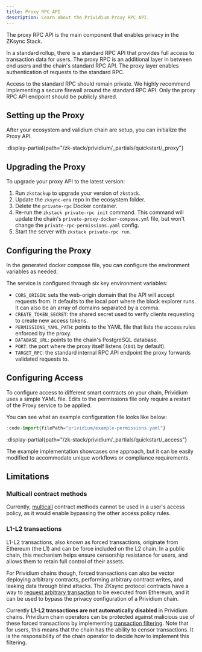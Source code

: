 ```yaml
---
title: Proxy RPC API
description: Learn about the Prividium Proxy RPC API.
---
```


The proxy RPC API is the main component that enables privacy in the ZKsync Stack.

In a standard rollup, there is a standard RPC API that provides full access
to transaction data for users.
The proxy RPC is an additional layer in between end users and the chain's standard RPC API.
The proxy layer enables authentication of requests to the standard RPC.

Access to the standard RPC should remain private.
We highly recommend implementing a secure firewall around the standard RPC API.
Only the proxy RPC API endpoint should be publicly shared.

## Setting up the Proxy

After your ecosystem and validium chain are setup,
you can initialize the Proxy API.

:display-partial{path="/zk-stack/prividium/_partials/quickstart/_proxy"}

## Upgrading the Proxy

To upgrade your proxy API to the latest version:

1. Run `zkstackup` to upgrade your version of `zkstack`.
1. Update the `zksync-era` repo in the ecosystem folder.
1. Delete the `private-rpc` Docker container.
1. Re-run the `zkstack private-rpc init` command.
  This command will update the chain's `private-proxy-docker-compose.yml` file,
  but won't change the `private-rpc-permissions.yaml` config.
1. Start the server with `zkstack private-rpc run`.

## Configuring the Proxy

In the generated docker compose file, you can configure
the environment variables as needed.

The service is configured through six key environment variables:

- `CORS_ORIGIN`: sets the web-origin domain that the API will accept requests from.
  It defaults to the local port where the block explorer runs.
  It can also be an array of domains separated by a comma.
- `CREATE_TOKEN_SECRET`: the shared secret used to verify clients requesting to create new access tokens.
- `PERMISSIONS_YAML_PATH`: points to the YAML file that lists the access rules enforced by the proxy.
- `DATABASE_URL`: points to the chain's PostgreSQL database.
- `PORT`: the port where the proxy itself listens (`4041` by default).
- `TARGET_RPC`: the standard internal RPC API endpoint the proxy forwards validated requests to.

## Configuring Access

To configure access to different smart contracts on your chain,
Prividium uses a simple YAML file.
Edits to the permissions file only require a restart of the Proxy service to be applied.

You can see what an example configuration file looks like below:

```ts
:code-import{filePath="prividium/example-permissions.yaml"}
```

:display-partial{path="/zk-stack/prividium/_partials/quickstart/_access"}

The example implementation showcases one approach, but it can be easily modified to accommodate unique workflows or compliance requirements.

## Limitations

### Multicall contract methods

Currently, [multicall](https://docs.chainstack.com/docs/http-batch-request-vs-multicall-contract#multicall-contract) contract methods
cannot be used in a user's access policy,
as it would enable bypassing the other access policy rules.

### L1-L2 transactions

L1-L2 transactions, also known as forced transactions, originate from Ethereum (the L1) and can be force included on the L2 chain.
In a public chain, this mechanism helps ensure censorship resistance for users,
and allows them to retain full control of their assets.

For Prividium chains though,
forced transactions can also be vector deploying arbitrary contracts,
performing arbitrary contract writes,
and leaking data through blind attacks.
The ZKsync protocol contracts have a way to
[request arbitrary transaction](https://github.com/matter-labs/era-contracts/blob/29f9ff4bbe12dc133c852f81acd70e2b4139d6b2/l1-contracts/contracts/bridgehub/Bridgehub.sol#L216)
to be executed from Ethereum,
and it can be used to bypass the privacy configuration of a Prividium chain.

Currently **L1-L2 transactions are not automatically disabled** in Prividium chains.
Prividium chain operators can be protected against malicious use of these forced transactions by implementing [transaction filtering](/zk-stack/extending/transaction-filtering).
Note that for users, this means that the chain has the ability to censor transactions.
It is the responsibility of the chain operator to decide how to implement this filtering.
